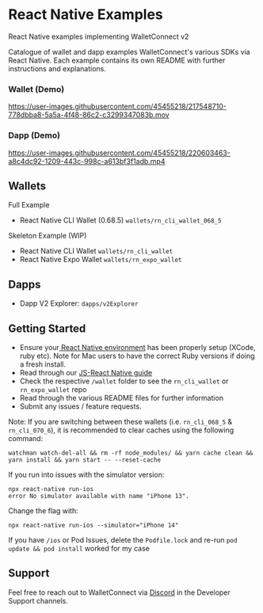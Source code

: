 # React Native Examples

React Native examples implementing WalletConnect v2

Catalogue of wallet and dapp examples WalletConnect's various SDKs via React Native. Each example contains its own README with further instructions and explanations.

### Wallet (Demo)

https://user-images.githubusercontent.com/45455218/217548710-778dbba8-5a5a-4f48-86c2-c3299347083b.mov

### Dapp (Demo)

https://user-images.githubusercontent.com/45455218/220603463-a8c4dc92-1209-443c-998c-a613bf3f1adb.mp4

## Wallets

Full Example

- React Native CLI Wallet (0.68.5) `wallets/rn_cli_wallet_068_5`

Skeleton Example (WIP)

- React Native CLI Wallet `wallets/rn_cli_wallet`
- React Native Expo Wallet `wallets/rn_expo_wallet`

## Dapps

- Dapp V2 Explorer: `dapps/v2Explorer`

## Getting Started

- Ensure your[ React Native environment](https://reactnative.dev/docs/next/environment-setup) has been properly setup (XCode, ruby etc). Note for Mac users to have the correct Ruby versions if doing a fresh install.
- Read through our [JS-React Native guide](https://docs.walletconnect.com/2.0/javascript/guides/react-native)
- Check the respective `/wallet` folder to see the `rn_cli_wallet` or `rn_expo_wallet` repo
- Read through the various README files for further information
- Submit any issues / feature requests.

Note:
If you are switching between these wallets (i.e. `rn_cli_068_5` & `rn_cli_070_6`), it is recommended to clear caches using the following command:

```
watchman watch-del-all && rm -rf node_modules/ && yarn cache clean && yarn install && yarn start -- --reset-cache
```

If you run into issues with the simulator version:

```
npx react-native run-ios
error No simulator available with name "iPhone 13".
```

Change the flag with:

```
npx react-native run-ios --simulator="iPhone 14"
```

If you have `/ios` or Pod Issues, delete the `Podfile.lock` and re-run `pod update && pod install` worked for my case

## Support

Feel free to reach out to WalletConnect via [Discord](https://discord.com/invite/kdTQHQ6AFQ) in the Developer Support channels.

